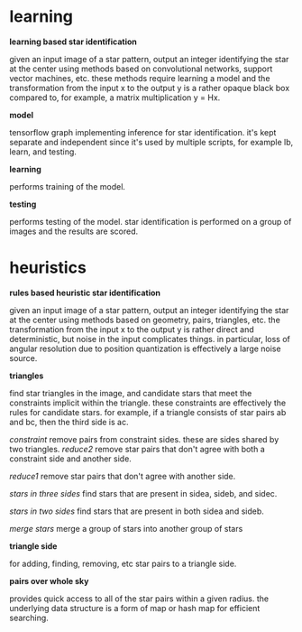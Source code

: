 # learning
**learning based star identification**

given an input image of a star pattern, output an integer identifying the star at the center using methods based on convolutional networks, support vector machines, etc. these methods require learning a model and the transformation from the input x to the output y is a rather opaque black box compared to, for example, a matrix multiplication y = Hx.

**model**

tensorflow graph implementing inference for star identification. it's kept separate and independent since it's used by multiple scripts, for example lb, learn, and testing.

**learning**

performs training of the model.

**testing**

performs testing of the model. star identification is performed on a group of images and the results are scored.

# heuristics
**rules based heuristic star identification**

given an input image of a star pattern, output an integer identifying the star at the center using methods based on geometry, pairs, triangles, etc. the transformation from the input x to the output y is rather direct and deterministic, but noise in the input complicates things. in particular, loss of angular resolution due to position quantization is effectively a large noise source.

**triangles**

find star triangles in the image, and candidate stars that meet the constraints implicit within the triangle. these constraints are effectively the rules for candidate stars. for example, if a triangle consists of star pairs ab and bc, then the third side is ac.

*constraint* remove pairs from constraint sides. these are sides shared by two triangles.
*reduce2* remove star pairs that don't agree with both a constraint side and another side.

*reduce1* remove star pairs that don't agree with another side.

*stars in three sides* find stars that are present in sidea, sideb, and sidec.

*stars in two sides* find stars that are present in both sidea and sideb.

*merge stars* merge a group of stars into another group of stars

**triangle side**

for adding, finding, removing, etc star pairs to a triangle side.

**pairs over whole sky**

provides quick access to all of the star pairs within a given radius. the underlying data structure is a form of map or hash map for efficient searching.

